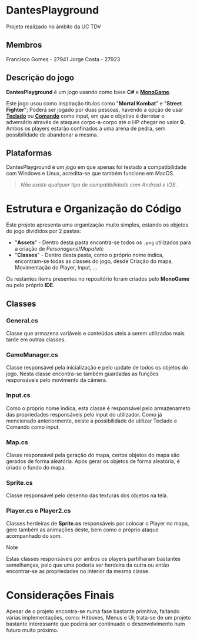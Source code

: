 # DantesPlayground

Projeto realizado no âmbito da UC TDV


## Membros 

Francisco Gomes - 27941
Jorge Costa - 27923


## Descrição do jogo

**DantesPlayground** é um jogo usando como base **C#** e [**MonoGame**](https://monogame.net).

Este jogo usou como inspiração titulos como "**Mortal Kombat**" e "**Street Fighter**"; Poderá ser jogado por duas pessoas, havendo a opção de usar __<ins>Teclado</ins>__ ou __<ins>Comando</ins>__ como input, em que o objetivo é derrotar o adversário através de ataques corpo-a-corpo até o HP chegar no valor **0**. Ambos os players estarão confinados a uma arena de pedra, sem possibilidade de abandonar a mesma.


## Plataformas

DantesPlayground é um jogo em que apenas foi testado a compatibilidade com Windows e Linux, acredita-se que também funcione em MacOS. 

>  *Não existe qualquer tipo de compatibilidade com Android e IOS*.


# Estrutura e Organização do Código

Este projeto apresenta uma organização muito simples, estando os objetos do jogo divididos por 2 pastas:
 - "**Assets**" - Dentro desta pasta encontra-se todos os `.png` utilizados para a criação de *Personagens*/*Mapa*/*etc*
 - "**Classes**" - Dentro desta pasta, como o próprio nome indica, encontram-se todas as classes do jogo, desde Criação do mapa, Movimentação do Player, Input, ...

Os restantes items presentes no repositório foram criados pelo **MonoGame** ou pelo próprio **IDE**.

## Classes
### General.cs
Classe que armazena variáveis e conteúdos uteis a serem utilizados mais tarde em outras classes.

### GameManager.cs
Classe responsável pela inicialização e pelo update de todos os objetos do jogo. Nesta classe encontra-se também guardadas as funções responsáveis pelo movimento da câmera. 

### Input.cs
Como o próprio nome indica, esta classe é responsável pelo armazenameto das propriedades responsáveis pelo input do utilizador. Como já mencionado anteriormente, existe a possibilidade de utilizar Teclado e Comando como input.

### Map.cs
Classe responsável pela geração do mapa, certos objetos do mapa são gerados de forma aleatória. Após gerar os objetos de forma aleatória, é criado o fundo do mapa.

### Sprite.cs
Classe responsável pelo desenho das texturas dos objetos na tela.

### Player.cs e Player2.cs
Classes herdeiras de **Sprite.cs** responsáveis por colocar o Player no mapa, gere também as animações deste, bem como o próprio ataque acompanhado do som.

>[!Note]
> Estas classes responsáveis por ambos os players partilharam bastantes semelhanças, pelo que uma poderia ser herdeira da outra ou então encontrar-se as propriedades no interior da mesma classe.

# Considerações Finais
Apesar de o projeto encontra-se numa fase bastante primitiva, faltando várias implementações, como: Hitboxes, Menus e UI; trata-se de um projeto bastante interessante que poderá ser continuado o desenvolvimento num futuro muito próximo.





